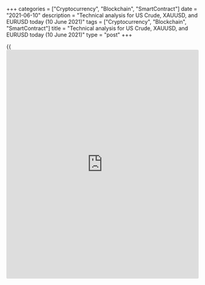+++
categories = ["Cryptocurrency", "Blockchain", "SmartContract"]
date = "2021-06-10"
description = "Technical analysis for US Crude, XAUUSD, and EURUSD today (10 June 2021)"
tags = ["Cryptocurrency", "Blockchain", "SmartContract"]
title = "Technical analysis for US Crude, XAUUSD, and EURUSD today (10 June 2021)"
type = "post"
+++

{{<iframe id="large-banner" src="https://www.bounty.group/#slide=11.0" width="100%" height="600" scrolling="no" style="border: 0px solid rgb(216, 221, 230); border-radius: 3px;">}}

2021-06-10

2021-06-10

Short-term analysis for oil, gold, and EURUSD for 10.06.2021Alex
Rodionov

I welcome my fellow traders! I have made a price forecast for US Crude,
XAUUSD, and EURUSD using a combination of margin zones methodology and
technical analysis. Based on the market analysis, I suggest entry
signals for intraday traders.

Gold is working out a priority sell pattern in the zone of 1896 - 1891.

The article covers the following subjects:

## Oil price forecast for today: USCrude analysis

Oil price is correcting, but the short-term trend remains up. The trend
target is the Target Zone 2 72.64 - 72.11.

Yesterday, the Micro-zone 69.81 - 69.74 was broken out. Then the price
reached the Additional Zone 69.14 - 69.01. As long as the Additional
Zone is held by buyers, it is profitable to look for long trades with a
target at yesterday's high.

The uptrend border is at the level of 68.43. If this level is broken
out, it will be possible to sell oil.

### [USCrude][1] trading ideas for today:

Open buy positions according to the pattern in 69.14 - 68.43.
TakeProfit: 70.42. StopLoss: according to the pattern rules.

* * *

## Gold price forecast for today: XAUUSD analysis

Gold is working out a priority sell pattern in the zone of 1896 - 1891.
Yesterday, there was a false breakout of the Asian local highs, so the
price returned below the resistance of 1896. This allowed re-entering
the trade using the Pin-bar pattern in the 30-minute timeframe if the
trade from yesterday's article was closed with a stop loss.

The downside target is the Intermediary Zone 1881 - 1878. After testing
the zone, look for purchases within the short-term uptrend.

If the Intermediary Zone is broken out, the trend will reverse down. In
this case, sell gold with a target in the lower Target Zone 1858 - 1854.

### [XAUUSD][2] trading ideas for today:

Hold down sales entered in the zone of 1896 - 1891. TakeProfit:
Intermediary Zone 1881 - 1878. StopLoss: at the breakeven.

* * *

## Euro/Dollar forecast for today: EURUSD analysis

A short-term euro downtrend continues. The trend target is to reach the
Target Zone 1.2090 - 1.2072.

Yesterday, the players tested the border of the trend 1.2200 - 1.2192.
It was not possible to break out the Intermediary Zone, so the price
returned below the levels. Now a pattern for selling the euro is
forming. Wait for its completion and sell the instrument with the
previously indicated target.

For purchases, buyers need to break out level 1.2215. In this case, the
trend will reverse up, and the target for purchases will be the upper
Target Zone 1.2297 - 1.2280.

### [EURUSD][3] trading ideas for today:

Sell according to the pattern in Intermediary Zone 1.2200 - 1.2192.
TakeProfit: Target Zone 1.2090 - 1.2072. StopLoss: according to the
pattern rules.

* * *

P.S. Did you like my article? Share it in social networks: it will be
the best “thank you" :)

Ask me questions and comment below. I’ll be glad to answer your
questions and give necessary explanations.

 **Useful links:**

  * I recommend trying to trade with a reliable broker [here][4]. The system allows you to trade by yourself or copy successful traders from all across the globe.
  * Use my promo-code BLOG for getting deposit bonus 50% on LiteForex platform. Just enter this code in the appropriate field while [depositing][5] your trading account.
  * Telegram chat for traders: <t.me/liteforexengchat>. We are sharing the signals and trading experience
  * Telegram channel with high-quality analytics, Forex reviews, training articles, and other useful things for traders <t.me/liteforex>

## Price chart of XAUUSD in real time mode

The content of this article reflects the author’s opinion and does not
necessarily reflect the official position of LiteForex. The material
published on this page is provided for informational purposes only and
should not be considered as the provision of investment advice for the
purposes of Directive 2004/39/EC.

Rate this article:

{{value}}

( {{count}} {{title}} )

   1. my.liteforex.com/trading?type=oil
   2. my.liteforex.com/trading/chart?symbol=XAUUSD&returnUrl=true
   3. my.liteforex.com/trading/chart?symbol=EURUSD&returnUrl=true
   4. my.liteforex.com/?category=analysts-opinions&slug=short-term-analysis-for-oil-gold-and-eurusd-for-10062021&openPopup=%2Fregistration%2Fpopup&utm_source=blog&utm_medium=article&utm_campaign=bonus
   5. my.liteforex.com/deposit/?category=analysts-opinions&slug=short-term-analysis-for-oil-gold-and-eurusd-for-10062021&promo_code=BLOG&utm_source=blog&utm_medium=article&utm_campaign=bonus